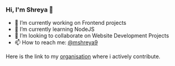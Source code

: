 ### Hi, I'm Shreya 👋

- 🔭 I’m currently working on Frontend projects
- 🌱 I’m currently learning NodeJS
- 👯 I’m looking to collaborate on Website Development Projects
- 📫 How to reach me: [@mshreya9](https://mshreya9.github.io/contact.html)

Here is the link to my [organisation](https://github.com/TheCodeClutch) where i actively contribute.

